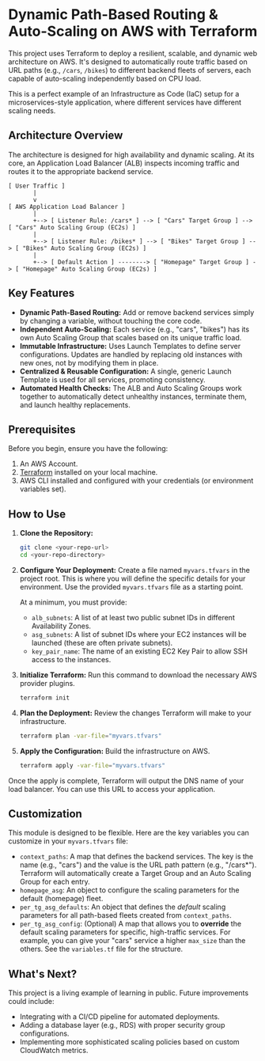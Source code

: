# Dynamic Path-Based Routing & Auto-Scaling on AWS with Terraform

This project uses Terraform to deploy a resilient, scalable, and dynamic web architecture on AWS. It's designed to automatically route traffic based on URL paths (e.g., `/cars`, `/bikes`) to different backend fleets of servers, each capable of auto-scaling independently based on CPU load.

This is a perfect example of an Infrastructure as Code (IaC) setup for a microservices-style application, where different services have different scaling needs.

## Architecture Overview

The architecture is designed for high availability and dynamic scaling. At its core, an Application Load Balancer (ALB) inspects incoming traffic and routes it to the appropriate backend service.

```
[ User Traffic ]
       |
       v
[ AWS Application Load Balancer ]
       |
       +--> [ Listener Rule: /cars* ] --> [ "Cars" Target Group ] --> [ "Cars" Auto Scaling Group (EC2s) ]
       |
       +--> [ Listener Rule: /bikes* ] --> [ "Bikes" Target Group ] --> [ "Bikes" Auto Scaling Group (EC2s) ]
       |
       +--> [ Default Action ] --------> [ "Homepage" Target Group ] -> [ "Homepage" Auto Scaling Group (EC2s) ]
```

## Key Features

*   **Dynamic Path-Based Routing:** Add or remove backend services simply by changing a variable, without touching the core code.
*   **Independent Auto-Scaling:** Each service (e.g., "cars", "bikes") has its own Auto Scaling Group that scales based on its unique traffic load.
*   **Immutable Infrastructure:** Uses Launch Templates to define server configurations. Updates are handled by replacing old instances with new ones, not by modifying them in place.
*   **Centralized & Reusable Configuration:** A single, generic Launch Template is used for all services, promoting consistency.
*   **Automated Health Checks:** The ALB and Auto Scaling Groups work together to automatically detect unhealthy instances, terminate them, and launch healthy replacements.

## Prerequisites

Before you begin, ensure you have the following:
1.  An AWS Account.
2.  [Terraform](https://learn.hashicorp.com/tutorials/terraform/install-cli) installed on your local machine.
3.  AWS CLI installed and configured with your credentials (or environment variables set).

## How to Use

1.  **Clone the Repository:**
    ```bash
    git clone <your-repo-url>
    cd <your-repo-directory>
    ```

2.  **Configure Your Deployment:**
    Create a file named `myvars.tfvars` in the project root. This is where you will define the specific details for your environment. Use the provided `myvars.tfvars` file as a starting point.

    At a minimum, you must provide:
    *   `alb_subnets`: A list of at least two public subnet IDs in different Availability Zones.
    *   `asg_subnets`: A list of subnet IDs where your EC2 instances will be launched (these are often private subnets).
    *   `key_pair_name`: The name of an existing EC2 Key Pair to allow SSH access to the instances.

3.  **Initialize Terraform:**
    Run this command to download the necessary AWS provider plugins.
    ```bash
    terraform init
    ```

4.  **Plan the Deployment:**
    Review the changes Terraform will make to your infrastructure.
    ```bash
    terraform plan -var-file="myvars.tfvars"
    ```

5.  **Apply the Configuration:**
    Build the infrastructure on AWS.
    ```bash
    terraform apply -var-file="myvars.tfvars"
    ```

Once the apply is complete, Terraform will output the DNS name of your load balancer. You can use this URL to access your application.

## Customization

This module is designed to be flexible. Here are the key variables you can customize in your `myvars.tfvars` file:

*   `context_paths`: A map that defines the backend services. The key is the name (e.g., "cars") and the value is the URL path pattern (e.g., "/cars*"). Terraform will automatically create a Target Group and an Auto Scaling Group for each entry.
*   `homepage_asg`: An object to configure the scaling parameters for the default (homepage) fleet.
*   `per_tg_asg_defaults`: An object that defines the *default* scaling parameters for all path-based fleets created from `context_paths`.
*   `per_tg_asg_config`: (Optional) A map that allows you to **override** the default scaling parameters for specific, high-traffic services. For example, you can give your "cars" service a higher `max_size` than the others. See the `variables.tf` file for the structure.

## What's Next?

This project is a living example of learning in public. Future improvements could include:
*   Integrating with a CI/CD pipeline for automated deployments.
*   Adding a database layer (e.g., RDS) with proper security group configurations.
*   Implementing more sophisticated scaling policies based on custom CloudWatch metrics.